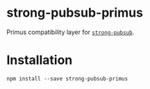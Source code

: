 # strong-pubsub-primus

Primus compatibility layer for [`strong-pubsub`][strong-pubsub-repo].

# Installation

```
npm install --save strong-pubsub-primus
```

[strong-pubsub-repo]: https://github.com/strongloop/strong-pubsub
